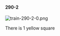 #### 290-2
![train-290-2-0.png](https://github.com/lil-lab/nlvr/raw/master/nlvr/train/images/9/train-290-2-0.png "train-290-2-0.png")

There is 1 yellow square